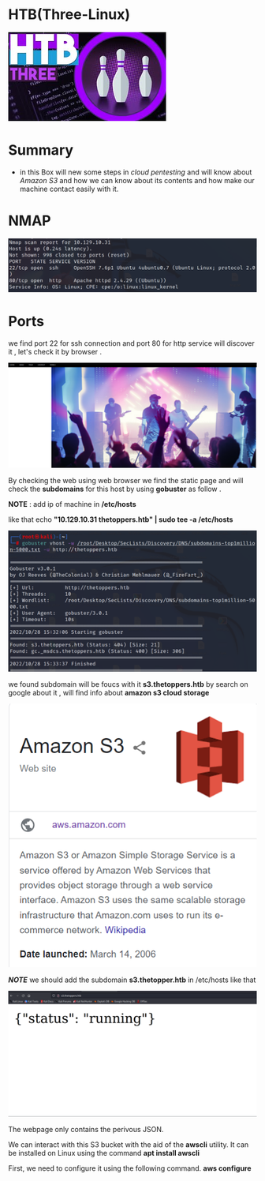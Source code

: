 # HTB(Three-Linux) 

![](/Assets/HTB/THREE/assets/three.jpg) 

# Summary 

* in this Box will new some steps in *cloud pentesting* and will know about *Amazon S3* and how we can know about its contents and how make our machine contact easily with it. 

# NMAP
![](/Assets/HTB/THREE/assets/nmap.png)

# Ports 
we find port 22 for ssh connection and port 80 for http service will discover it , let's check it by browser . 



![](/Assets/HTB/THREE/assets/web.png)



By checking the web using web browser we find the static page and will check the **subdomains** for this host by using **gobuster** as follow .

**NOTE** : add ip of machine in **/etc/hosts** 

like that  echo **"10.129.10.31 thetoppers.htb" | sudo tee -a /etc/hosts**

![](/Assets/HTB/THREE/assets/gobuster.png)

we found subdomain will be foucs with it **s3.thetoppers.htb** by search on google about it , will find info about **amazon s3 cloud storage**

![](/Assets/HTB/THREE/assets/s3amazon.png)

_**NOTE**_  we should add the subdomain **s3.thetopper.htb** in /etc/hosts like that 


![](/Assets/HTB/THREE/assets/response.png)

The webpage only contains the perivous JSON.

We can interact with this S3 bucket with the aid of the **awscli** utility. It can be installed on Linux using the command **apt install awscli** 

First, we need to configure it using the following command. **aws configure**





















